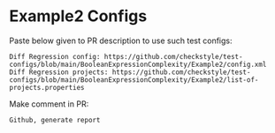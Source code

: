 # Example2 Configs
Paste below given to PR description to use such test configs:
```
Diff Regression config: https://github.com/checkstyle/test-configs/blob/main/BooleanExpressionComplexity/Example2/config.xml
Diff Regression projects: https://github.com/checkstyle/test-configs/blob/main/BooleanExpressionComplexity/Example2/list-of-projects.properties
```
Make comment in PR:
```
Github, generate report
```
